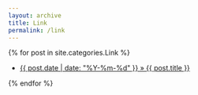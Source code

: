 ```yaml
---
layout: archive
title: Link
permalink: /link
---
```


{% for post in site.categories.Link %}
<ul>
  <li><a href="{{ post.url }}">
    <p>{{ post.date | date: "%Y-%m-%d" }} » {{ post.title }}</p>
  </a></li>
</ul>  
{% endfor %}
